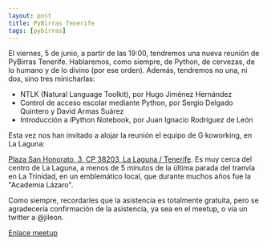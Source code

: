 ```yaml
---
layout: post
title: PyBirras Tenerife
tags: [pybirras]
---
```


El viernes, 5 de junio, a partir de las 19:00, tendremos una nueva reunión de
PyBirras Tenerife. Hablaremos, como siempre, de Python, de cervezas, de lo
humano y de lo divino (por ese orden). Además, tendremos no una, ni dos, sino
tres minicharlas:

- NTLK (Natural Language Toolkit), por Hugo Jiménez Hernández 
- Control de acceso escolar mediante Python, por Sergio Delgado Quintero y David Armas Suárez 
- Introducción a iPython Notebook, por Juan Ignacio Rodríguez de León

Esta vez nos han invitado a alojar la reunión el equipo de G·koworking, en La
Laguna:

[Plaza San Honorato, 3, CP 38203, La Laguna / Tenerife](http://bit.ly/1cXEsP9).
Es muy cerca del centro de La Laguna, a menos de 5 minutos de la última parada
del tranvía en La Trinidad, en un emblemático local, que durante muchos años
fue la "Academia Lázaro".

Como siempre, recordarles que la asistencia es totalmente gratuita, pero se
agradecería confirmación de la asistencia, ya sea en el meetup, o vía un
twitter a @jileon.

[Enlace meetup](https://www.meetup.com/es/Agile-Canarias/events/222785507/)
